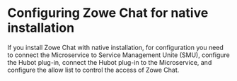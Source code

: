 # Configuring Zowe Chat for native installation

If you install Zowe Chat with native installation, for configuration you need to connect the Microservice to Service Management Unite \(SMU\), configure the Hubot plug-in, connect the Hubot plug-in to the Microservice, and configure the allow list to control the access of Zowe Chat.


